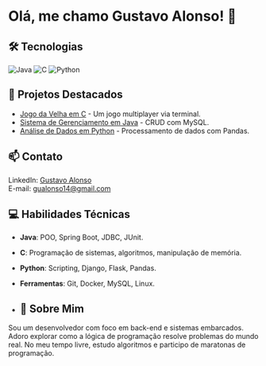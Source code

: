 # Olá, me chamo Gustavo Alonso! 👋

## 🛠️ Tecnologias
![Java](https://img.shields.io/badge/Java-ED8B00?style=for-the-badge&logo=openjdk&logoColor=white)
![C](https://img.shields.io/badge/C-00599C?style=for-the-badge&logo=c&logoColor=white)
![Python](https://img.shields.io/badge/Python-3776AB?style=for-the-badge&logo=python&logoColor=white)

## 🚀 Projetos Destacados
- [Jogo da Velha em C](https://github.com/seu-user/jogo-da-velha-c) - Um jogo multiplayer via terminal.
- [Sistema de Gerenciamento em Java](https://github.com/seu-user/sistema-gerenciamento-java) - CRUD com MySQL.
- [Análise de Dados em Python](https://github.com/seu-user/analise-dados-python) - Processamento de dados com Pandas.

## 📫 Contato
LinkedIn: [Gustavo Alonso]([(https://www.linkedin.com/in/gustavo-alonso-938051209/)])  
E-mail: gualonso14@gmail.com

## 💻 Habilidades Técnicas
- **Java**: POO, Spring Boot, JDBC, JUnit.
- **C**: Programação de sistemas, algoritmos, manipulação de memória.
- **Python**: Scripting, Django, Flask, Pandas.
- **Ferramentas**: Git, Docker, MySQL, Linux.

- ## 📌 Sobre Mim
Sou um desenvolvedor com foco em back-end e sistemas embarcados. Adoro explorar como a lógica de programação resolve problemas do mundo real. No meu tempo livre, estudo algoritmos e participo de maratonas de programação.
